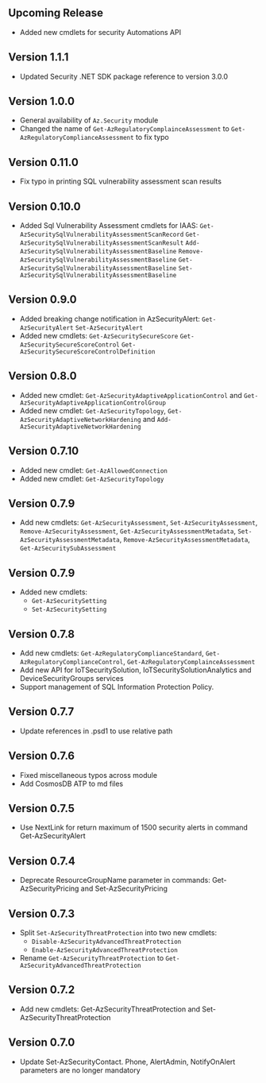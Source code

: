 <!--
    Please leave this section at the top of the change log.

    Changes for the upcoming release should go under the section titled "Upcoming Release", and should adhere to the following format:

    ## Upcoming Release
    * Overview of change #1
        - Additional information about change #1
    * Overview of change #2
        - Additional information about change #2
        - Additional information about change #2
    * Overview of change #3
    * Overview of change #4
        - Additional information about change #4

    ## YYYY.MM.DD - Version X.Y.Z (Previous Release)
    * Overview of change #1
        - Additional information about change #1
-->

## Upcoming Release
* Added new cmdlets for security Automations API

## Version 1.1.1
* Updated Security .NET SDK package reference to version 3.0.0

## Version 1.0.0
* General availability of `Az.Security` module
* Changed the name of `Get-AzRegulatoryComplainceAssessment` to `Get-AzRegulatoryComplianceAssessment` to fix typo

## Version 0.11.0
* Fix typo in printing SQL vulnerability assessment scan results

## Version 0.10.0
* Added Sql Vulnerability Assessment cmdlets for  IAAS: 
    `Get-AzSecuritySqlVulnerabilityAssessmentScanRecord`
    `Get-AzSecuritySqlVulnerabilityAssessmentScanResult`
    `Add-AzSecuritySqlVulnerabilityAssessmentBaseline`
    `Remove-AzSecuritySqlVulnerabilityAssessmentBaseline`
    `Get-AzSecuritySqlVulnerabilityAssessmentBaseline`
    `Set-AzSecuritySqlVulnerabilityAssessmentBaseline`

## Version 0.9.0
* Added breaking change notification in AzSecurityAlert:
    `Get-AzSecurityAlert`
    `Set-AzSecurityAlert`
* Added new cmdlets: 
    `Get-AzSecuritySecureScore`
    `Get-AzSecuritySecureScoreControl`
    `Get-AzSecuritySecureScoreControlDefinition`

## Version 0.8.0
* Added new cmdlet: `Get-AzSecurityAdaptiveApplicationControl` and `Get-AzSecurityAdaptiveApplicationControlGroup`
* Added new cmdlet: `Get-AzSecurityTopology`, `Get-AzSecurityAdaptiveNetworkHardening` and `Add-AzSecurityAdaptiveNetworkHardening`

## Version 0.7.10
* Added new cmdlet: `Get-AzAllowedConnection`
* Added new cmdlet: `Get-AzSecurityTopology`

## Version 0.7.9
* Add new cmdlets: 
    `Get-AzSecurityAssessment`,
    `Set-AzSecurityAssessment`,
    `Remove-AzSecurityAssessment`,
    `Get-AzSecurityAssessmentMetadata`,
    `Set-AzSecurityAssessmentMetadata`,
    `Remove-AzSecurityAssessmentMetadata`,
    `Get-AzSecuritySubAssessment`

## Version 0.7.9
* Added new cmdlets: 
    - `Get-AzSecuritySetting`
    - `Set-AzSecuritySetting`

## Version 0.7.8
* Add new cmdlets:
    `Get-AzRegulatoryComplianceStandard`, 
    `Get-AzRegulatoryComplianceControl`, 
    `Get-AzRegulatoryComplainceAssessment`
* Add new API for IoTSecuritySolution, IoTSecuritySolutionAnalytics and DeviceSecurityGroups services
* Support management of SQL Information Protection Policy.

## Version 0.7.7
* Update references in .psd1 to use relative path

## Version 0.7.6
* Fixed miscellaneous typos across module
* Add CosmosDB ATP to md files

## Version 0.7.5
* Use NextLink for return maximum of 1500 security alerts in command Get-AzSecurityAlert

## Version 0.7.4
* Deprecate ResourceGroupName parameter in commands: Get-AzSecurityPricing and Set-AzSecurityPricing

## Version 0.7.3
* Split `Set-AzSecurityThreatProtection` into two new cmdlets:
    - `Disable-AzSecurityAdvancedThreatProtection`
    - `Enable-AzSecurityAdvancedThreatProtection`
* Rename `Get-AzSecurityThreatProtection` to `Get-AzSecurityAdvancedThreatProtection`

## Version 0.7.2
* Add new cmdlets: Get-AzSecurityThreatProtection and Set-AzSecurityThreatProtection

## Version 0.7.0
* Update Set-AzSecurityContact. Phone, AlertAdmin, NotifyOnAlert parameters are no longer mandatory
